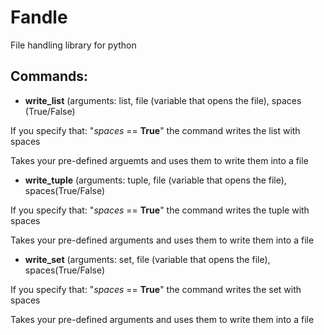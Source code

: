 # Fandle
File handling library for python

## Commands: 
- **write_list** (arguments: list, file (variable that opens the file), spaces (True/False)

If you specify that: "*spaces* == **True**" the command writes the list with spaces

Takes your pre-defined arguemts and uses them to write them into a file

- **write_tuple** (arguments: tuple, file (variable that opens the file), spaces(True/False)

If you specify that: "*spaces* == **True**" the command writes the tuple with spaces

Takes your pre-defined arguments and uses them to write them into a file

- **write_set** (arguments: set, file (variable that opens the file), spaces(True/False)

If you specify that: "*spaces* == **True**" the command writes the set with spaces

Takes your pre-defined arguments and uses them to write them into a file
